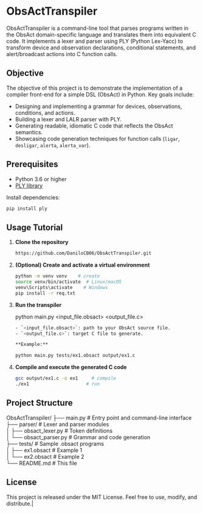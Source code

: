 # ObsActTranspiler

ObsActTranspiler is a command-line tool that parses programs written in the ObsAct domain-specific language and translates them into equivalent C code. It implements a lexer and parser using PLY (Python Lex-Yacc) to transform device and observation declarations, conditional statements, and alert/broadcast actions into C function calls.

## Objective

The objective of this project is to demonstrate the implementation of a compiler front-end for a simple DSL (ObsAct) in Python. Key goals include:

* Designing and implementing a grammar for devices, observations, conditions, and actions.
* Building a lexer and LALR parser with PLY.
* Generating readable, idiomatic C code that reflects the ObsAct semantics.
* Showcasing code generation techniques for function calls (`ligar`, `desligar`, `alerta`, `alerta_var`).

## Prerequisites

* Python 3.6 or higher
* [PLY library](https://www.dabeaz.com/ply/)

Install dependencies:

```bash
pip install ply
```

## Usage Tutorial

1. **Clone the repository**

   ```bash
   https://github.com/DaniloCB06/ObsActTranspiler.git
   ```

2. **(Optional) Create and activate a virtual environment**

   ````bash
   python -m venv venv    # create
   source venv/bin/activate  # Linux/macOS
   venv\Scripts\activate    # Windows
   pip install -r req.txt
   ````

3. **Run the transpiler**

   python main.py \<input\_file.obsact> \<output\_file.c>


      ````bash
      - `<input_file.obsact>`: path to your ObsAct source file.  
      - `<output_file.c>`: target C file to generate.

      **Example:**

      python main.py tests/ex1.obsact output/ex1.c
      ````

4. **Compile and execute the generated C code**

   ````bash
   gcc output/ex1.c -o ex1     # compile
   ./ex1                     # run
   ````



## Project Structure



ObsActTranspiler/
├── main.py                    # Entry point and command-line interface<br>
├── parser/                    # Lexer and parser modules<br>
│   ├── obsact\_lexer.py        # Token definitions<br>
│   └── obsact\_parser.py       # Grammar and code generation<br>
├── tests/                     # Sample .obsact programs<br>
│   ├── ex1.obsact             # Example 1<br>
│   └── ex2.obsact             # Example 2<br>
└── README.md                  # This file<br>



## License

This project is released under the MIT License. Feel free to use, modify, and distribute.|

